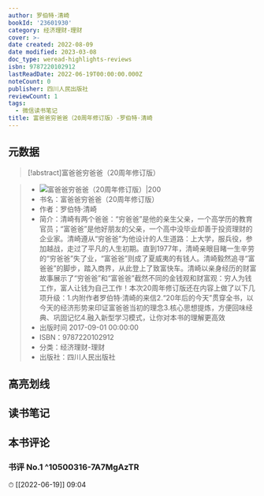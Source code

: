 ```yaml
---
author: 罗伯特·清崎
bookId: '23601930'
category: 经济理财-理财
cover: >-
date created: 2022-08-09
date modified: 2023-03-08
doc_type: weread-highlights-reviews
isbn: 9787220102912
lastReadDate: 2022-06-19T00:00:00.000Z
noteCount: 0
publisher: 四川人民出版社
reviewCount: 1
tags:
  - 微信读书笔记
title: 富爸爸穷爸爸（20周年修订版）-罗伯特·清崎
---
```


## 元数据

>[!abstract]富爸爸穷爸爸（20周年修订版）

> - ![富爸爸穷爸爸（20周年修订版）|200](https://wfqqreader-1252317822.image.myqcloud.com/cover/930/23601930/t7_23601930.jpg)
> - 书名：富爸爸穷爸爸（20周年修订版）
> - 作者：罗伯特·清崎
> - 简介：清崎有两个爸爸：“穷爸爸”是他的亲生父亲，一个高学历的教育官员；“富爸爸”是他好朋友的父亲，一个高中没毕业却善于投资理财的企业家。清崎遵从“穷爸爸”为他设计的人生道路：上大学，服兵役，参加越战，走过了平凡的人生初期。直到1977年，清崎亲眼目睹一生辛劳的“穷爸爸”失了业，“富爸爸”则成了夏威夷的有钱人。清崎毅然追寻“富爸爸”的脚步，踏入商界，从此登上了致富快车。清崎以亲身经历的财富故事展示了“穷爸爸”和“富爸爸”截然不同的金钱观和财富观：穷人为钱工作，富人让钱为自己工作！本次20周年修订版还在内容上做了以下几项升级：1.内附作者罗伯特·清崎的来信2.“20年后的今天”贯穿全书，以今天的经济形势来印证富爸爸当初的理念3.核心思想提炼，方便回味经典、巩固记忆4.融入新型学习模式，让你对本书的理解更高效
> - 出版时间 2017-09-01 00:00:00
> - ISBN：9787220102912
> - 分类：经济理财-理财
> - 出版社：四川人民出版社

## 高亮划线

## 读书笔记

## 本书评论

### 书评 No.1 ^10500316-7A7MgAzTR

⏱ [[2022-06-19]] 09:04
